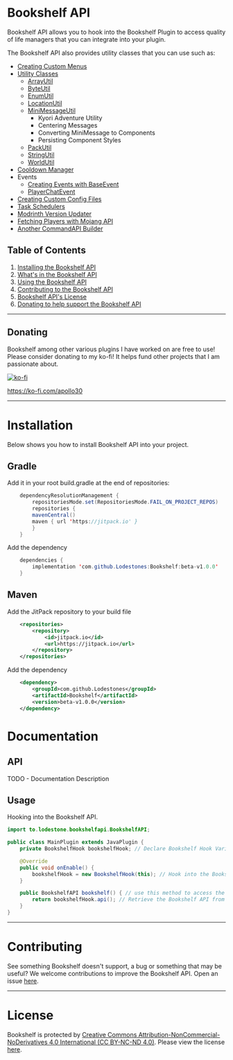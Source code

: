 # Bookshelf API
Bookshelf API allows you to hook into the Bookshelf Plugin to access quality of life managers that you can integrate into your plugin.<br>

The Bookshelf API also provides utility classes that you can use such as:
- [Creating Custom Menus](https://github.com/Lodestones/Bookshelf/tree/master/docs/menu_builder.md)
- [Utility Classes](https://github.com/Lodestones/Bookshelf/tree/master/src/main/java/to/lodestone/bookshelfapi/api/util)
  - [ArrayUtil](https://github.com/Lodestones/Bookshelf/blob/master/src/main/java/to/lodestone/bookshelfapi/api/util/ArrayUtil.java)
  - [ByteUtil](https://github.com/Lodestones/Bookshelf/blob/master/src/main/java/to/lodestone/bookshelfapi/api/util/ByteUtil.java)
  - [EnumUtil](https://github.com/Lodestones/Bookshelf/blob/master/src/main/java/to/lodestone/bookshelfapi/api/util/EnumUtil.java)
  - [LocationUtil](https://github.com/Lodestones/Bookshelf/blob/master/src/main/java/to/lodestone/bookshelfapi/api/util/LocationUtil.java)
  - [MiniMessageUtil](https://github.com/Lodestones/Bookshelf/blob/master/src/main/java/to/lodestone/bookshelfapi/api/util/MiniMessageUtil.java)
    - Kyori Adventure Utility
    - Centering Messages
    - Converting MiniMessage to Components
    - Persisting Component Styles
  - [PackUtil](https://github.com/Lodestones/Bookshelf/blob/master/src/main/java/to/lodestone/bookshelfapi/api/util/PackUtil.java)
  - [StringUtil](https://github.com/Lodestones/Bookshelf/blob/master/src/main/java/to/lodestone/bookshelfapi/api/util/StringUtil.java)
  - [WorldUtil](https://github.com/Lodestones/Bookshelf/blob/master/src/main/java/to/lodestone/bookshelfapi/api/util/WorldUtil.java)
- [Cooldown Manager](https://github.com/Lodestones/Bookshelf/blob/master/src/main/java/to/lodestone/bookshelfapi/api/manager/ICooldownManager.java)
- Events
  - [Creating Events with BaseEvent](https://github.com/Lodestones/Bookshelf/blob/master/docs/creating_events.md)
  - [PlayerChatEvent](https://github.com/Lodestones/Bookshelf/blob/master/src/main/java/to/lodestone/bookshelfapi/api/event/PlayerChatEvent.java)
- [Creating Custom Config Files](https://github.com/Lodestones/Bookshelf/blob/master/docs/creating_configs.md)
- [Task Schedulers](https://github.com/Lodestones/Bookshelf/blob/master/src/main/java/to/lodestone/bookshelfapi/api/Task.java)
- [Modrinth Version Updater](https://github.com/Lodestones/Bookshelf/blob/master/src/main/java/to/lodestone/bookshelfapi/api/VersionUpdater.java)
- [Fetching Players with Mojang API](https://github.com/Lodestones/Bookshelf/blob/master/src/main/java/to/lodestone/bookshelfapi/api/mojang/MojangProfile.java)
- [Another CommandAPI Builder](https://github.com/Lodestones/Bookshelf/blob/master/src/main/java/to/lodestone/bookshelfapi/api/command/Command.java)

## Table of Contents
1. [Installing the Bookshelf API](#installation)
2. [What's in the Bookshelf API](#api)
3. [Using the Bookshelf API](#usage)
4. [Contributing to the Bookshelf API](#contributing)
5. [Bookshelf API's License](#license)
6. [Donating to help support the Bookshelf API](#donating)

---

## Donating
Bookshelf among other various plugins I have worked on are free to use!
Please consider donating to my ko-fi! It helps fund other projects that I am passionate about.

[![ko-fi](https://ko-fi.com/img/githubbutton_sm.svg)](https://ko-fi.com/E1E6RSLWV)

https://ko-fi.com/apollo30

---

# Installation
Below shows you how to install Bookshelf API into your project.
## Gradle
Add it in your root build.gradle at the end of repositories:
```java
    dependencyResolutionManagement {
        repositoriesMode.set(RepositoriesMode.FAIL_ON_PROJECT_REPOS)
        repositories {
		mavenCentral()
		maven { url 'https://jitpack.io' }
        }
    }
```
Add the dependency
```java
    dependencies {
        implementation 'com.github.Lodestones:Bookshelf:beta-v1.0.0'
    }
```
## Maven
Add the JitPack repository to your build file
```xml
    <repositories>
        <repository>
            <id>jitpack.io</id>
            <url>https://jitpack.io</url>
        </repository>
    </repositories>
```
Add the dependency
```xml
    <dependency>
        <groupId>com.github.Lodestones</groupId>
        <artifactId>Bookshelf</artifactId>
        <version>beta-v1.0.0</version>
    </dependency>
```

# Documentation
## API
TODO - Documentation Description

## Usage
Hooking into the Bookshelf API.

```java
import to.lodestone.bookshelfapi.BookshelfAPI;

public class MainPlugin extends JavaPlugin {
    private BookshelfHook bookshelfHook; // Declare Bookshelf Hook Variable.

    @Override
    public void onEnable() {
        bookshelfHook = new BookshelfHook(this); // Hook into the Bookshelf API.       
    }

    public BookshelfAPI bookshelf() { // use this method to access the Bookshelf API.
        return bookshelfHook.api(); // Retrieve the Bookshelf API from the Hook.       
    }
}
```

---

# Contributing
See something Bookshelf doesn't support, a bug or something that may be useful? We welcome contributions to improve the Bookshelf API. Open an issue [here](https://github.com/Lodestones/Bookshelf/issues).

---

# License
Bookshelf is protected by [Creative Commons Attribution-NonCommercial-NoDerivatives 4.0 International (CC BY-NC-ND 4.0)](https://creativecommons.org/licenses/by-nc/4.0/legalcode.txt). Please view the license [here](https://github.com/Lodestones/Bookshelf/blob/master/LICENSE).
